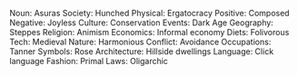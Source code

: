 Noun: Asuras
Society: Hunched
Physical: Ergatocracy
Positive: Composed
Negative: Joyless
Culture: Conservation
Events: Dark Age
Geography: Steppes
Religion: Animism
Economics: Informal economy
Diets: Folivorous
Tech: Medieval
Nature: Harmonious
Conflict: Avoidance
Occupations: Tanner
Symbols: Rose
Architecture: Hillside dwellings
Language: Click language
Fashion: Primal
Laws: Oligarchic